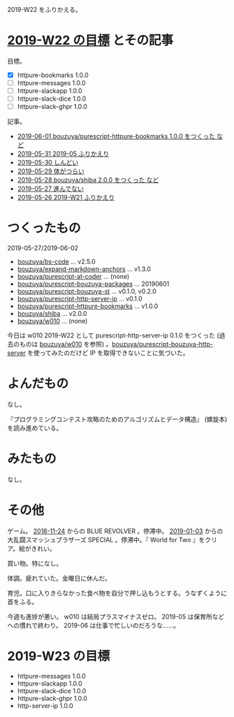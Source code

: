 2019-W22 をふりかえる。

# [2019-W22 の目標][2019-05-26] とその記事

目標。

- [x] httpure-bookmarks 1.0.0
- [ ] httpure-messages 1.0.0
- [ ] httpure-slackapp 1.0.0
- [ ] httpure-slack-dice 1.0.0
- [ ] httpure-slack-ghpr 1.0.0

記事。

- [2019-06-01 bouzuya/purescript-httpure-bookmarks 1.0.0 をつくった など][2019-06-01]
- [2019-05-31 2019-05 ふりかえり][2019-05-31]
- [2019-05-30 しんどい][2019-05-30]
- [2019-05-29 体がつらい][2019-05-29]
- [2019-05-28 bouzuya/shiba 2.0.0 をつくった など][2019-05-28]
- [2019-05-27 進んでない][2019-05-27]
- [2019-05-26 2019-W21 ふりかえり][2019-05-26]



# つくったもの

2019-05-27/2019-06-02

- [bouzuya/bs-code][] ... v2.5.0
- [bouzuya/expand-markdown-anchors][] ... v1.3.0
- [bouzuya/purescript-at-coder][] ... (none)
- [bouzuya/purescript-bouzuya-packages][] ... 20190601
- [bouzuya/purescript-bouzuya-st][] ... v0.1.0, v0.2.0
- [bouzuya/purescript-http-server-ip][] ... v0.1.0
- [bouzuya/purescript-httpure-bookmarks][] ... v1.0.0
- [bouzuya/shiba][] ... v2.0.0
- [bouzuya/w010][] ... (none)

今日は w010 2019-W22 として purescript-http-server-ip 0.1.0 をつくった (過去のものは [bouzuya/w010][] を参照) 。[bouzuya/purescript-bouzuya-http-server][] を使ってみたのだけど IP を取得できないことに気づいた。

# よんだもの

なし。

『プログラミングコンテスト攻略のためのアルゴリズムとデータ構造』 (螺旋本) を読み進めている。

# みたもの

なし。

# その他

ゲーム。 [2018-11-24][] からの BLUE REVOLVER 。停滞中。 [2019-01-03][] からの大乱闘スマッシュブラザーズ SPECIAL 。停滞中。『 World for Two 』をクリア。絵がきれい。

買い物。特になし。

体調。疲れていた。金曜日に休んだ。

育児。口に入りきらなかった食べ物を自分で押し込もうとする。うなずくように首をふる。

今週も進捗が悪い。 w010 は結局プラスマイナスゼロ。 2019-05 は保育所などへの慣れで終わり。 2019-06 は仕事で忙しいのだろうな……。

# 2019-W23 の目標

- httpure-messages 1.0.0
- httpure-slackapp 1.0.0
- httpure-slack-dice 1.0.0
- httpure-slack-ghpr 1.0.0
- http-server-ip 1.0.0

[2018-11-24]: https://blog.bouzuya.net/2018/11/24/
[2019-01-03]: https://blog.bouzuya.net/2019/01/03/
[2019-05-26]: https://blog.bouzuya.net/2019/05/26/
[2019-05-27]: https://blog.bouzuya.net/2019/05/27/
[2019-05-28]: https://blog.bouzuya.net/2019/05/28/
[2019-05-29]: https://blog.bouzuya.net/2019/05/29/
[2019-05-30]: https://blog.bouzuya.net/2019/05/30/
[2019-05-31]: https://blog.bouzuya.net/2019/05/31/
[2019-06-01]: https://blog.bouzuya.net/2019/06/01/
[bouzuya/bs-code]: https://github.com/bouzuya/bs-code
[bouzuya/expand-markdown-anchors]: https://github.com/bouzuya/expand-markdown-anchors
[bouzuya/purescript-at-coder]: https://github.com/bouzuya/purescript-at-coder
[bouzuya/purescript-bouzuya-http-server]: https://github.com/bouzuya/purescript-bouzuya-http-server
[bouzuya/purescript-bouzuya-packages]: https://github.com/bouzuya/purescript-bouzuya-packages
[bouzuya/purescript-bouzuya-st]: https://github.com/bouzuya/purescript-bouzuya-st
[bouzuya/purescript-http-server-ip]: https://github.com/bouzuya/purescript-http-server-ip
[bouzuya/purescript-httpure-bookmarks]: https://github.com/bouzuya/purescript-httpure-bookmarks
[bouzuya/shiba]: https://github.com/bouzuya/shiba
[bouzuya/w010]: https://github.com/bouzuya/w010
